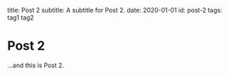 title: Post 2
subtitle: A subtitle for Post 2.
date: 2020-01-01
id: post-2
tags: tag1 tag2

# Post 2

...and this is Post 2.
